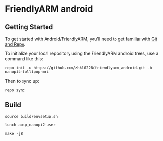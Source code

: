 FriendlyARM android
===========

Getting Started
---------------

To get started with Android/FriendlyARM, you'll need to get
familiar with [Git and Repo](https://source.android.com/source/using-repo.html).

To initialize your local repository using the FriendlyARM android trees, use a command like this:

    repo init -u https://github.com/zhkl0228/friendlyarm_android.git -b nanopi2-lollipop-mr1

Then to sync up:

    repo sync


Build
--------

    source build/envsetup.sh

    lunch aosp_nanopi2-user

    make -j8
